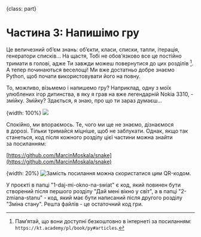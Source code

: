 {class: part}
# Частина 3: Напишімо гру

Це величезний об’єм знань: об’єкти, класи, списки, тапли, ітерація, генератори списків... На&nbsp;щастя, Тобі не&nbsp;обов’язково все це&nbsp;постійно тримати в&nbsp;голові, адже Ти&nbsp;завжди можеш повернутися до&nbsp;цих розділів [^300_1]. А тепер починаються веселощі! Ми&nbsp;вже достатньо добре знаємо Python, щоб почати використовувати його на&nbsp;повну.

То, можливо, візьмемо і напишемо гру? Наприклад, одну з&nbsp;моїх улюблених ігор дитинства, в&nbsp;яку я грав на&nbsp;вже легендарній Nokia 3310, - змійку. Змійку? Здається, я знаю, про що&nbsp;ти зараз думаєш...

{width: 100%}
![](funny_crazy_guy_snake.png)

Спокійно, ми&nbsp;впораємось. Те, чого ми&nbsp;ще не&nbsp;знаємо, дізнаємося в&nbsp;дорозі. Тільки тримайся міцніше, щоб не&nbsp;заблукати. Однак, якщо так станеться, код після кожного розділу цієї частини можна знайти за&nbsp;посиланням:

[https://github.com/MarcinMoskala/snake](https://github.com/MarcinMoskala/snake)

{width: 20%}
![Замість посилання можна скористатися цим QR-кодом.](qr0.png)

У проєкті в&nbsp;папці "1-daj-mi-okno-na-swiat" є код, який повинен бути створений після першого розділу "Дай мені вікно у&nbsp;світ", а в&nbsp;папці "2-zmiana-stanu" - код, який має бути написаний після другого розділу "Зміна стану". Решта файлів - це&nbsp;остаточний код гри.

[^300_1]: Пам’ятай, що&nbsp;вони доступні безкоштовно в&nbsp;інтернеті за&nbsp;посиланням: `https://kt.academy/pl/book/py#articles`.





